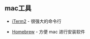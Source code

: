 ## mac工具

- [iTerm2](https://www.iterm2.com/) - 很强大的命令行

- [Homebrew](https://brew.sh/index_zh-cn.html) - 方便 mac 进行安装软件